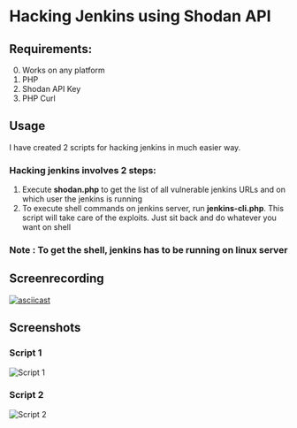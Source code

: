 # Hacking Jenkins using Shodan API  

## Requirements: 
0. Works on any platform
1. PHP
2. Shodan API Key 
3. PHP Curl 
 
## Usage 

I have created 2 scripts for hacking jenkins in much easier way.

### Hacking jenkins involves 2 steps:
1. Execute **shodan.php** to get the list of all vulnerable jenkins URLs and on which user the jenkins is running
2. To execute shell commands on jenkins server, run **jenkins-cli.php**. This script will take care of the exploits. Just sit back and do whatever you want on shell

### Note : To get the shell, jenkins has to be running on linux server 

## Screenrecording

[![asciicast](https://asciinema.org/a/170411.png)](https://asciinema.org/a/170411)

## Screenshots

### Script 1

![Script 1](https://image.prntscr.com/image/pa_Z62uWQh_5W-k5BV0enQ.png)

### Script 2
 
![Script 2](https://image.prntscr.com/image/x7FnAGuGQfSSy7Kgp87W1g.png)
 
